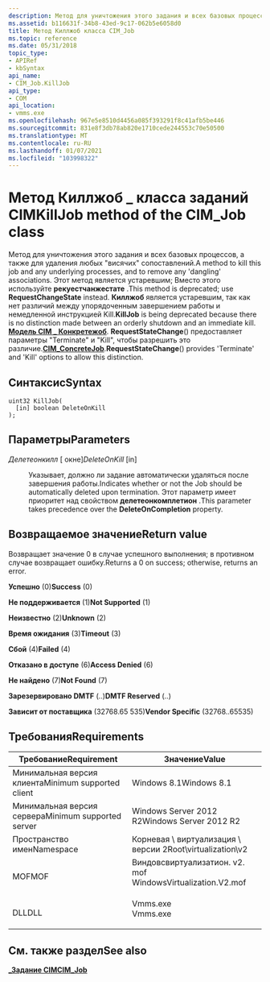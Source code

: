 ```yaml
---
description: Метод для уничтожения этого задания и всех базовых процессов, а также для удаления любых висячих ассоциаций. Этот метод является устаревшим; Вместо этого используйте Рекуестчанжестате.
ms.assetid: b116631f-34b8-43ed-9c17-062b5e6058d0
title: Метод Киллжоб класса CIM_Job
ms.topic: reference
ms.date: 05/31/2018
topic_type:
- APIRef
- kbSyntax
api_name:
- CIM_Job.KillJob
api_type:
- COM
api_location:
- vmms.exe
ms.openlocfilehash: 967e5e8510d4456a085f393291f8c41afb5be446
ms.sourcegitcommit: 831e8f3db78ab820e1710cede244553c70e50500
ms.translationtype: MT
ms.contentlocale: ru-RU
ms.lasthandoff: 01/07/2021
ms.locfileid: "103998322"
---
```

# <a name="killjob-method-of-the-cim_job-class"></a><span data-ttu-id="d68d9-104">Метод Киллжоб \_ класса заданий CIM</span><span class="sxs-lookup"><span data-stu-id="d68d9-104">KillJob method of the CIM\_Job class</span></span>

<span data-ttu-id="d68d9-105">Метод для уничтожения этого задания и всех базовых процессов, а также для удаления любых "висячих" сопоставлений.</span><span class="sxs-lookup"><span data-stu-id="d68d9-105">A method to kill this job and any underlying processes, and to remove any 'dangling' associations.</span></span> <span data-ttu-id="d68d9-106">Этот метод является устаревшим; Вместо этого используйте **рекуестчанжестате** .</span><span class="sxs-lookup"><span data-stu-id="d68d9-106">This method is deprecated; use **RequestChangeState** instead.</span></span> <span data-ttu-id="d68d9-107">**Киллжоб** является устаревшим, так как нет различий между упорядоченным завершением работы и немедленной инструкцией Kill.</span><span class="sxs-lookup"><span data-stu-id="d68d9-107">**KillJob** is being deprecated because there is no distinction made between an orderly shutdown and an immediate kill.</span></span> <span data-ttu-id="d68d9-108">[**Модель CIM \_ Конкретежоб**](cim-concretejob.md). **RequestStateChange**() предоставляет параметры "Terminate" и "Kill", чтобы разрешить это различие.</span><span class="sxs-lookup"><span data-stu-id="d68d9-108">[**CIM\_ConcreteJob**](cim-concretejob.md).**RequestStateChange**() provides 'Terminate' and 'Kill' options to allow this distinction.</span></span>

## <a name="syntax"></a><span data-ttu-id="d68d9-109">Синтаксис</span><span class="sxs-lookup"><span data-stu-id="d68d9-109">Syntax</span></span>


```mof
uint32 KillJob(
  [in] boolean DeleteOnKill
);
```



## <a name="parameters"></a><span data-ttu-id="d68d9-110">Параметры</span><span class="sxs-lookup"><span data-stu-id="d68d9-110">Parameters</span></span>

<dl> <dt>

<span data-ttu-id="d68d9-111">*Делетеонкилл* \[ окне\]</span><span class="sxs-lookup"><span data-stu-id="d68d9-111">*DeleteOnKill* \[in\]</span></span>
</dt> <dd>

<span data-ttu-id="d68d9-112">Указывает, должно ли задание автоматически удаляться после завершения работы.</span><span class="sxs-lookup"><span data-stu-id="d68d9-112">Indicates whether or not the Job should be automatically deleted upon termination.</span></span> <span data-ttu-id="d68d9-113">Этот параметр имеет приоритет над свойством **делетеонкомплетион** .</span><span class="sxs-lookup"><span data-stu-id="d68d9-113">This parameter takes precedence over the **DeleteOnCompletion** property.</span></span>

</dd> </dl>

## <a name="return-value"></a><span data-ttu-id="d68d9-114">Возвращаемое значение</span><span class="sxs-lookup"><span data-stu-id="d68d9-114">Return value</span></span>

<span data-ttu-id="d68d9-115">Возвращает значение 0 в случае успешного выполнения; в противном случае возвращает ошибку.</span><span class="sxs-lookup"><span data-stu-id="d68d9-115">Returns a 0 on success; otherwise, returns an error.</span></span>

<dl> <dt>

<span data-ttu-id="d68d9-116">**Успешно** (0)</span><span class="sxs-lookup"><span data-stu-id="d68d9-116">**Success** (0)</span></span>
</dt> <dt>

<span data-ttu-id="d68d9-117">**Не поддерживается** (1)</span><span class="sxs-lookup"><span data-stu-id="d68d9-117">**Not Supported** (1)</span></span>
</dt> <dt>

<span data-ttu-id="d68d9-118">**Неизвестно** (2)</span><span class="sxs-lookup"><span data-stu-id="d68d9-118">**Unknown** (2)</span></span>
</dt> <dt>

<span data-ttu-id="d68d9-119">**Время ожидания** (3)</span><span class="sxs-lookup"><span data-stu-id="d68d9-119">**Timeout** (3)</span></span>
</dt> <dt>

<span data-ttu-id="d68d9-120">**Сбой** (4)</span><span class="sxs-lookup"><span data-stu-id="d68d9-120">**Failed** (4)</span></span>
</dt> <dt>

<span data-ttu-id="d68d9-121">**Отказано в доступе** (6)</span><span class="sxs-lookup"><span data-stu-id="d68d9-121">**Access Denied** (6)</span></span>
</dt> <dt>

<span data-ttu-id="d68d9-122">**Не найдено** (7)</span><span class="sxs-lookup"><span data-stu-id="d68d9-122">**Not Found** (7)</span></span>
</dt> <dt>

<span data-ttu-id="d68d9-123">**Зарезервировано DMTF** (..)</span><span class="sxs-lookup"><span data-stu-id="d68d9-123">**DMTF Reserved** (..)</span></span>
</dt> <dt>

<span data-ttu-id="d68d9-124">**Зависит от поставщика** (32768.65 535)</span><span class="sxs-lookup"><span data-stu-id="d68d9-124">**Vendor Specific** (32768..65535)</span></span>
</dt> </dl>

## <a name="requirements"></a><span data-ttu-id="d68d9-125">Требования</span><span class="sxs-lookup"><span data-stu-id="d68d9-125">Requirements</span></span>



| <span data-ttu-id="d68d9-126">Требование</span><span class="sxs-lookup"><span data-stu-id="d68d9-126">Requirement</span></span> | <span data-ttu-id="d68d9-127">Значение</span><span class="sxs-lookup"><span data-stu-id="d68d9-127">Value</span></span> |
|-------------------------------------|---------------------------------------------------------------------------------------------------------|
| <span data-ttu-id="d68d9-128">Минимальная версия клиента</span><span class="sxs-lookup"><span data-stu-id="d68d9-128">Minimum supported client</span></span><br/> | <span data-ttu-id="d68d9-129">Windows 8.1</span><span class="sxs-lookup"><span data-stu-id="d68d9-129">Windows 8.1</span></span><br/>                                                                                  |
| <span data-ttu-id="d68d9-130">Минимальная версия сервера</span><span class="sxs-lookup"><span data-stu-id="d68d9-130">Minimum supported server</span></span><br/> | <span data-ttu-id="d68d9-131">Windows Server 2012 R2</span><span class="sxs-lookup"><span data-stu-id="d68d9-131">Windows Server 2012 R2</span></span><br/>                                                                       |
| <span data-ttu-id="d68d9-132">Пространство имен</span><span class="sxs-lookup"><span data-stu-id="d68d9-132">Namespace</span></span><br/>                | <span data-ttu-id="d68d9-133">Корневая \\ виртуализация \\ версии 2</span><span class="sxs-lookup"><span data-stu-id="d68d9-133">Root\\virtualization\\v2</span></span><br/>                                                                     |
| <span data-ttu-id="d68d9-134">MOF</span><span class="sxs-lookup"><span data-stu-id="d68d9-134">MOF</span></span><br/>                      | <dl> <span data-ttu-id="d68d9-135"><dt>Виндовсвиртуализатион. v2. mof</dt></span><span class="sxs-lookup"><span data-stu-id="d68d9-135"><dt>WindowsVirtualization.V2.mof</dt></span></span> </dl> |
| <span data-ttu-id="d68d9-136">DLL</span><span class="sxs-lookup"><span data-stu-id="d68d9-136">DLL</span></span><br/>                      | <dl> <span data-ttu-id="d68d9-137"><dt>Vmms.exe</dt></span><span class="sxs-lookup"><span data-stu-id="d68d9-137"><dt>Vmms.exe</dt></span></span> </dl>                     |



## <a name="see-also"></a><span data-ttu-id="d68d9-138">См. также раздел</span><span class="sxs-lookup"><span data-stu-id="d68d9-138">See also</span></span>

<dl> <dt>

[<span data-ttu-id="d68d9-139">**\_Задание CIM**</span><span class="sxs-lookup"><span data-stu-id="d68d9-139">**CIM\_Job**</span></span>](cim-job.md)
</dt> </dl>

 

 




